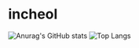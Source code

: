 # incheol
![Anurag's GitHub stats](https://github-readme-stats.vercel.app/api?username=pic1085&show_icons=true&theme=radical)
![Top Langs](https://github-readme-stats.vercel.app/api/top-langs/?username=pic1085&layout=compact)
